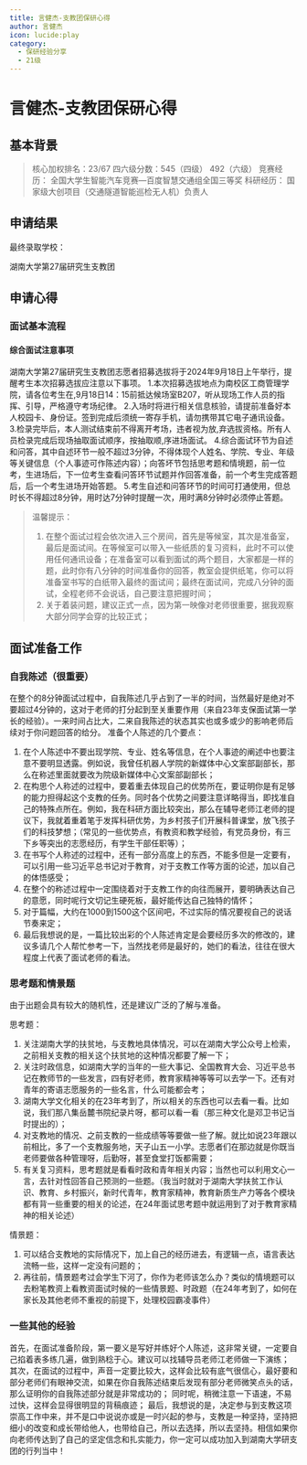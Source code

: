 ```yaml
---
title: 言健杰-支教团保研心得
author: 言健杰
icon: lucide:play
category:
  - 保研经验分享
  - 21级
---
```


# 言健杰-支教团保研心得

## 基本背景

> 核心加权排名：23/67
> 四六级分数：545（四级） 492（六级）
> 竞赛经历：
> 全国大学生智能汽车竞赛—百度智慧交通组全国三等奖
> 科研经历：
> 国家级大创项目（交通隧道智能巡检无人机）负责人

## 申请结果

最终录取学校：

湖南大学第27届研究生支教团

## 申请心得

### 面试基本流程

#### 综合面试注意事项
湖南大学第27届研究生支教团志愿者招募选拔将于2024年9月18日上午举行，提醒考生本次招募选拔应注意以下事项。
1.本次招募选拔地点为南校区工商管理学院，请各位考生在,9月18日14：15前抵达候场室B207，听从现场工作人员的指挥、引导，严格遵守考场纪律。
2.入场时将进行相关信息核验，请提前准备好本人校园卡、身份证。签到完成后须统一寄存手机，请勿携带其它电子通讯设备。
3.检录完毕后，本人测试结束前不得离开考场，违者视为放,弃选拔资格。所有人员检录完成后现场抽取面试顺序，按抽取顺,序进场面试。
4.综合面试环节为自述和问答，其中自述环节一般不超过3分钟，不得体现个人姓名、学院、专业、年级等关键信息（个人事迹可作陈述内容）；向答坏节包括思考题和情境题，前一位考，生进场后，下一位考生查看问答环节试题并作回答准备，前一个考生完成答题后，后一个考生进场开始答题。
5.考生自述和问答环节的时间可打通使用，但总时长不得超过8分钟，用时达7分钟时提醒一次，用时满8分钟时必须停止答题。

> 温馨提示：
>1. 在整个面试过程会依次进入三个房间，首先是等候室，其次是准备室，最后是面试间。在等候室可以带入一些纸质的复习资料，此时不可以使用任何通讯设备；在准备室可以看到面试的两个题目，大家都是一样的题，此时你有八分钟的时间准备你的回答，教室会提供纸笔，你可以将准备室书写的白纸带入最终的面试间；最终在面试间，完成八分钟的面试，全程老师不会说话，自己要注意把握时间；
>2. 关于着装问题，建议正式一点，因为第一映像对老师很重要，据我观察大部分同学会穿的比较正式；

## 面试准备工作

### 自我陈述（很重要）

在整个的8分钟面试过程中，自我陈述几乎占到了一半的时间，当然最好是绝对不要超过4分钟的，这对于老师的打分起到至关重要作用（来自23年支保面试第一学长的经验）。一来时间占比大，二来自我陈述的状态其实也或多或少的影响老师后续对于你问题回答的给分。
准备个人陈述的几个要点：
1. 在个人陈述中不要出现学院、专业、姓名等信息，在个人事迹的阐述中也要注意不要明显透露。例如说，我曾任机器人学院的新媒体中心文案部副部长，那么在称述里面就要改为院级新媒体中心文案部副部长；
2. 在构思个人称述的过程中，要着重去体现自己的优势所在，要证明你是有足够的能力担得起这个支教的任务。同时各个优势之间要注意详略得当，即找准自己的特殊点所在。例如，我在科研方面比较突出，那么在辅导老师江老师的提议下，我就着重着笔于发挥科研优势，为乡村孩子们开展科普课堂，放飞孩子们的科技梦想；（常见的一些优势点，有教资和教学经验，有党员身份，有三下乡等突出的志愿经历，有学生干部任职等）；
3. 在书写个人称述的过程中，还有一部分高度上的东西，不能多但是一定要有，可以引用一些习近平总书记对于教育，对于支教工作等方面的论述，加以自己的体悟感受；
4. 在整个的称述过程中一定围绕着对于支教工作的向往而展开，要明确表达自己的意愿，同时呢行文切记生硬死板，最好能传达自己独特的情怀；
5. 对于篇幅，大约在1000到1500这个区间吧，不过实际的情况要视自己的说话节奏来定；
6. 最后我想说的是，一篇比较出彩的个人陈述肯定是会要经历多次的修改的，建议多请几个人帮忙参考一下，当然找老师是最好的，她们的看法，往往在很大程度上代表了面试老师的看法。

### 思考题和情景题

由于出题会具有较大的随机性，还是建议广泛的了解与准备。

思考题：
1. 关注湖南大学的扶贫地，与支教地具体情况，可以在湖南大学公众号上检索，之前相关支教的相关这个扶贫地的这种情况都要了解一下；
2. 关注时政信息，如湖南大学的当年的一些大事记、全国教育大会、习近平总书记在教师节的一些发言，四有好老师，教育家精神等等可以去学一下。还有对青年的寄语志愿服务的一些名言，什么可能都会考；
3. 湖南大学文化相关的在23年考到了，所以相关的东西也可以去看一看。比如说，我们那八集岳麓书院纪录片呀，都可以看一看（那三种文化是邓卫书记当时提出的）；
4. 对支教地的情况、之前支教的一些成绩等等要做一些了解。就比如说23年跟以前相比，多了一个支教服务地，天子山五一小学。志愿者们在那边就是你既当老师要做各种管理呀，后勤呀，甚至食堂打饭都需要；
5. 有关复习资料，思考题就是看看时政和青年相关内容；当然也可以利用文心一言，去针对性回答自己预测的一些题。（我当时就对于湖南大学扶贫工作认识、教育、乡村振兴，新时代青年，教育家精神，教育新质生产力等各个模块都有背一些重要的相关的论述，在24年面试思考题中就运用到了对于教育家精神的相关论述）

情景题：
1. 可以结合支教地的实际情况下，加上自己的经历进去，有逻辑一点，语言表达流畅一些，这样一定没有问题的；
2. 再往前，情景题考过会学生下河了，你作为老师该怎么办？类似的情境题可以去粉笔教资上看教资面试时候的一些情景题、时政题（在24年考到了，如何在家长及其他老师不重视的前提下，处理校园霸凌事件）

### 一些其他的经验

首先，在面试准备阶段，第一要义是写好并练好个人陈述，这非常关键，一定要自己掐着表多练几遍，做到熟稔于心。建议可以找辅导员老师江老师做一下演练；
其次，在面试的过程中，声音一定要比较大，这样会比较有底气很信心，最好要和部分老师们有眼神交流，如果在你自我陈述结束后发现有部分老师微笑点头的话，那么证明你的自我陈述部分就是非常成功的；
同时呢，稍微注意一下语速，不易过快，这样会显得很明显的背稿痕迹；
最后，我想说的是，决定参与到支教这项崇高工作中来，并不是口中说说亦或是一时兴起的参与，支教是一种坚持，坚持把细小的改变和成长带给他人，也带给自己，所以去选择，所以去坚持。相信如果你向老师传达到了自己的坚定信念和扎实能力，你一定可以成功加入到湖南大学研支团的行列当中！



[](https://roundly.github.io/HNU-Robotics-Application/#/)
